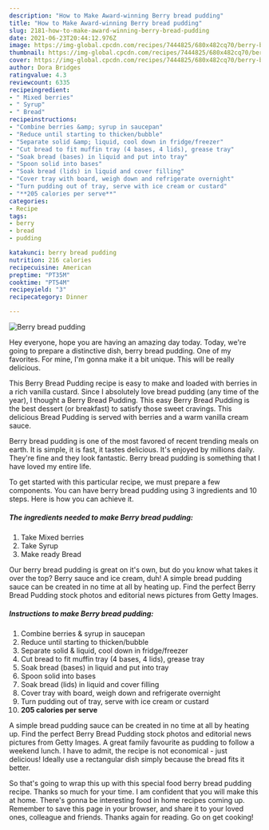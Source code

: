 ```yaml
---
description: "How to Make Award-winning Berry bread pudding"
title: "How to Make Award-winning Berry bread pudding"
slug: 2181-how-to-make-award-winning-berry-bread-pudding
date: 2021-06-23T20:44:12.976Z
image: https://img-global.cpcdn.com/recipes/7444825/680x482cq70/berry-bread-pudding-recipe-main-photo.jpg
thumbnail: https://img-global.cpcdn.com/recipes/7444825/680x482cq70/berry-bread-pudding-recipe-main-photo.jpg
cover: https://img-global.cpcdn.com/recipes/7444825/680x482cq70/berry-bread-pudding-recipe-main-photo.jpg
author: Dora Bridges
ratingvalue: 4.3
reviewcount: 6335
recipeingredient:
- " Mixed berries"
- " Syrup"
- " Bread"
recipeinstructions:
- "Combine berries &amp; syrup in saucepan"
- "Reduce until starting to thicken/bubble"
- "Separate solid &amp; liquid, cool down in fridge/freezer"
- "Cut bread to fit muffin tray (4 bases, 4 lids), grease tray"
- "Soak bread (bases) in liquid and put into tray"
- "Spoon solid into bases"
- "Soak bread (lids) in liquid and cover filling"
- "Cover tray with board, weigh down and refrigerate overnight"
- "Turn pudding out of tray, serve with ice cream or custard"
- "**205 calories per serve**"
categories:
- Recipe
tags:
- berry
- bread
- pudding

katakunci: berry bread pudding 
nutrition: 216 calories
recipecuisine: American
preptime: "PT35M"
cooktime: "PT54M"
recipeyield: "3"
recipecategory: Dinner

---
```



![Berry bread pudding](https://img-global.cpcdn.com/recipes/7444825/680x482cq70/berry-bread-pudding-recipe-main-photo.jpg)

Hey everyone, hope you are having an amazing day today. Today, we're going to prepare a distinctive dish, berry bread pudding. One of my favorites. For mine, I'm gonna make it a bit unique. This will be really delicious.

This Berry Bread Pudding recipe is easy to make and loaded with berries in a rich vanilla custard. Since I absolutely love bread pudding (any time of the year), I thought a Berry Bread Pudding. This easy Berry Bread Pudding is the best dessert (or breakfast) to satisfy those sweet cravings. This delicious Bread Pudding is served with berries and a warm vanilla cream sauce.

Berry bread pudding is one of the most favored of recent trending meals on earth. It is simple, it is fast, it tastes delicious. It's enjoyed by millions daily. They're fine and they look fantastic. Berry bread pudding is something that I have loved my entire life.


To get started with this particular recipe, we must prepare a few components. You can have berry bread pudding using 3 ingredients and 10 steps. Here is how you can achieve it.

<!--inarticleads1-->

##### The ingredients needed to make Berry bread pudding:

1. Take  Mixed berries
1. Take  Syrup
1. Make ready  Bread


Our berry bread pudding is great on it&#39;s own, but do you know what takes it over the top? Berry sauce and ice cream, duh! A simple bread pudding sauce can be created in no time at all by heating up. Find the perfect Berry Bread Pudding stock photos and editorial news pictures from Getty Images. 

<!--inarticleads2-->

##### Instructions to make Berry bread pudding:

1. Combine berries &amp; syrup in saucepan
1. Reduce until starting to thicken/bubble
1. Separate solid &amp; liquid, cool down in fridge/freezer
1. Cut bread to fit muffin tray (4 bases, 4 lids), grease tray
1. Soak bread (bases) in liquid and put into tray
1. Spoon solid into bases
1. Soak bread (lids) in liquid and cover filling
1. Cover tray with board, weigh down and refrigerate overnight
1. Turn pudding out of tray, serve with ice cream or custard
1. **205 calories per serve**


A simple bread pudding sauce can be created in no time at all by heating up. Find the perfect Berry Bread Pudding stock photos and editorial news pictures from Getty Images. A great family favourite as pudding to follow a weekend lunch. I have to admit, the recipe is not economical - just delicious! Ideally use a rectangular dish simply because the bread fits it better. 

So that's going to wrap this up with this special food berry bread pudding recipe. Thanks so much for your time. I am confident that you will make this at home. There's gonna be interesting food in home recipes coming up. Remember to save this page in your browser, and share it to your loved ones, colleague and friends. Thanks again for reading. Go on get cooking!
